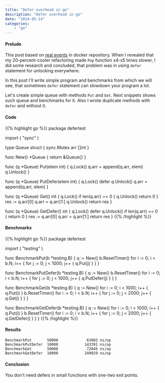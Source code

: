 ```yaml
---
title: "Defer overhead in go"
description: "Defer overhead in go"
date: "2014-05-14"
categories:
    - "go"
---
```



#### Prelude
This post based on
[real events](https://github.com/LK4D4/docker/commit/5128feb690e8fd0244d1fecef5f3f5f77598bbfa)
in docker repository.
When I revealed that my 20-percent-cooler refactoring made `Pop` function x4-x5
times slower, I did some research and concluded, that problem was in using
`defer` statement for unlocking everywhere.

In this post I'll write simple program and benchmarks from which we will see,
that sometimes `defer` statement can slowdown your program a lot.

Let's create simple queue with methods `Put` and `Get`. Next snippets shows such
queue and benchmarks for it. Also I wrote duplicate methods with `defer` and
without it.

#### Code

{{% highlight go %}}
package defertest

import (
	"sync"
)

type Queue struct {
	sync.Mutex
	arr []int
}

func New() *Queue {
	return &Queue{}
}

func (q *Queue) Put(elem int) {
	q.Lock()
	q.arr = append(q.arr, elem)
	q.Unlock()
}

func (q *Queue) PutDefer(elem int) {
	q.Lock()
	defer q.Unlock()
	q.arr = append(q.arr, elem)
}

func (q *Queue) Get() int {
	q.Lock()
	if len(q.arr) == 0 {
		q.Unlock()
		return 0
	}
	res := q.arr[0]
	q.arr = q.arr[1:]
	q.Unlock()
	return res
}

func (q *Queue) GetDefer() int {
	q.Lock()
	defer q.Unlock()
	if len(q.arr) == 0 {
		return 0
	}
	res := q.arr[0]
	q.arr = q.arr[1:]
	return res
}
{{% /highlight %}}

#### Benchmarks

{{% highlight go %}}
package defertest

import (
	"testing"
)

func BenchmarkPut(b *testing.B) {
	q := New()
	b.ResetTimer()
	for i := 0; i < b.N; i++ {
		for j := 0; j < 1000; j++ {
			q.Put(j)
		}
	}
}

func BenchmarkPutDefer(b *testing.B) {
	q := New()
	b.ResetTimer()
	for i := 0; i < b.N; i++ {
		for j := 0; j < 1000; j++ {
			q.PutDefer(j)
		}
	}
}

func BenchmarkGet(b *testing.B) {
	q := New()
	for i := 0; i < 1000; i++ {
		q.Put(i)
	}
	b.ResetTimer()
	for i := 0; i < b.N; i++ {
		for j := 0; j < 2000; j++ {
			q.Get()
		}
	}
}

func BenchmarkGetDefer(b *testing.B) {
	q := New()
	for i := 0; i < 1000; i++ {
		q.Put(i)
	}
	b.ResetTimer()
	for i := 0; i < b.N; i++ {
		for j := 0; j < 2000; j++ {
			q.GetDefer()
		}
	}
}
{{% /highlight %}}

#### Results

```
BenchmarkPut       50000             63002 ns/op
BenchmarkPutDefer  10000            143391 ns/op
BenchmarkGet       50000             72045 ns/op
BenchmarkGetDefer  10000            249029 ns/op
```

#### Conclusion

You don't need defers in small functions with one-two exit points.

